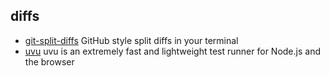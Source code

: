 ## diffs

- [git-split-diffs](https://github.com/banga/git-split-diffs) GitHub style split diffs in your terminal
- [uvu](https://github.com/lukeed/uvu) uvu is an extremely fast and lightweight test runner for Node.js and the browser
